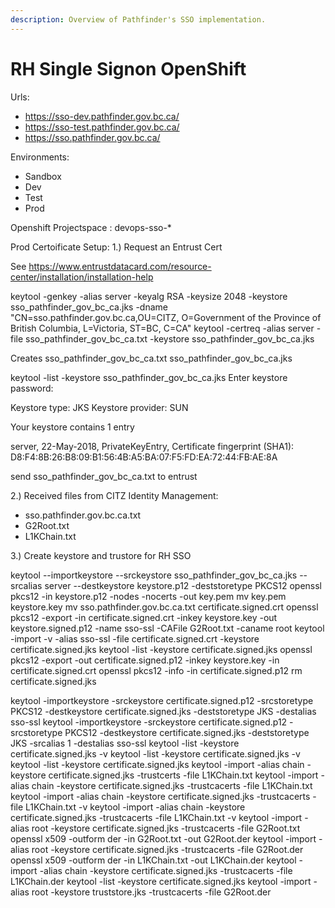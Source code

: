 ```yaml
---
description: Overview of Pathfinder's SSO implementation.
---
```

# RH Single Signon OpenShift

Urls: 
* https://sso-dev.pathfinder.gov.bc.ca/
* https://sso-test.pathfinder.gov.bc.ca/
* https://sso.pathfinder.gov.bc.ca/

Environments:
- Sandbox
- Dev
- Test
- Prod

Openshift Projectspace : devops-sso-*

Prod Certoificate Setup:
1.) Request an Entrust Cert

See https://www.entrustdatacard.com/resource-center/installation/installation-help

keytool -genkey -alias server -keyalg RSA -keysize 2048 -keystore sso_pathfinder_gov_bc_ca.jks -dname "CN=sso.pathfinder.gov.bc.ca,OU=CITZ, O=Government of the Province of British Columbia, L=Victoria, ST=BC, C=CA" 
keytool -certreq -alias server -file sso_pathfinder_gov_bc_ca.txt -keystore sso_pathfinder_gov_bc_ca.jks

Creates 
sso_pathfinder_gov_bc_ca.txt
sso_pathfinder_gov_bc_ca.jks

keytool -list -keystore sso_pathfinder_gov_bc_ca.jks 
Enter keystore password:  

Keystore type: JKS
Keystore provider: SUN

Your keystore contains 1 entry

server, 22-May-2018, PrivateKeyEntry, 
Certificate fingerprint (SHA1): D8:F4:8B:26:B8:09:B1:56:4B:A5:BA:07:F5:FD:EA:72:44:FB:AE:8A

send sso_pathfinder_gov_bc_ca.txt to entrust

2.) Received files from CITZ Identity Management:
- sso.pathfinder.gov.bc.ca.txt
- G2Root.txt
- L1KChain.txt

3.) Create keystore and trustore for RH SSO

keytool --importkeystore --srckeystore sso_pathfinder_gov_bc_ca.jks --srcalias server  --destkeystore keystore.p12 -deststoretype PKCS12
openssl pkcs12 -in keystore.p12 -nodes -nocerts -out key.pem
mv key.pem keystore.key
mv sso.pathfinder.gov.bc.ca.txt certificate.signed.crt
openssl pkcs12 -export -in certificate.signed.crt -inkey keystore.key -out keystore.signed.p12 -name sso-ssl -CAFile G2Root.txt -caname root
keytool -import -v -alias sso-ssl -file certificate.signed.crt  -keystore certificate.signed.jks
keytool -list  -keystore certificate.signed.jks
openssl pkcs12 -export -out certificate.signed.p12 -inkey keystore.key -in certificate.signed.crt
openssl pkcs12 -info -in certificate.signed.p12
rm certificate.signed.jks

keytool -importkeystore -srckeystore certificate.signed.p12 -srcstoretype PKCS12 -destkeystore certificate.signed.jks -deststoretype JKS -destalias sso-ssl
keytool -importkeystore -srckeystore certificate.signed.p12 -srcstoretype PKCS12 -destkeystore certificate.signed.jks -deststoretype JKS -srcalias 1 -destalias sso-ssl
keytool -list -keystore certificate.signed.jks -v
keytool -list -keystore certificate.signed.jks -v
keytool -list -keystore certificate.signed.jks
keytool -import -alias chain -keystore certificate.signed.jks -trustcerts -file L1KChain.txt
keytool -import -alias chain -keystore certificate.signed.jks -trustcacerts -file L1KChain.txt
keytool -import -alias chain -keystore certificate.signed.jks -trustcacerts -file L1KChain.txt  -v
keytool -import -alias chain -keystore certificate.signed.jks -trustcacerts -file L1KChain.txt  -v
keytool -import -alias root -keystore certificate.signed.jks -trustcacerts -file G2Root.txt
openssl x509 -outform der -in G2Root.txt -out G2Root.der
keytool -import -alias root -keystore certificate.signed.jks -trustcacerts -file G2Root.der
openssl x509 -outform der -in L1KChain.txt -out L1KChain.der
keytool -import -alias chain -keystore certificate.signed.jks -trustcacerts -file L1KChain.der
keytool -list -keystore certificate.signed.jks
keytool -import -alias root -keystore truststore.jks -trustcacerts -file G2Root.der




